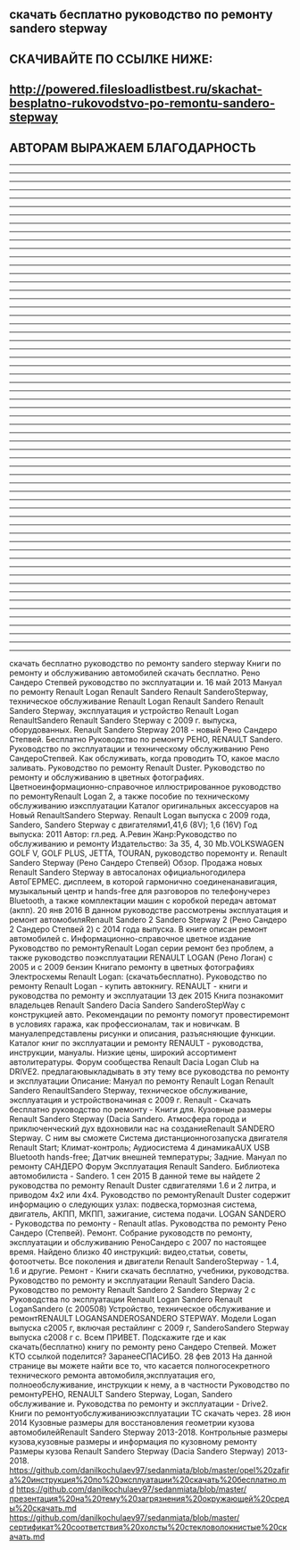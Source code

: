 скачать бесплатно руководство по ремонту sandero stepway
--------------------------------------------------
СКАЧИВАЙТЕ ПО ССЫЛКЕ НИЖЕ:
--------------------------------------------------
http://powered.filesloadlistbest.ru/skachat-besplatno-rukovodstvo-po-remontu-sandero-stepway
--------------------------------------------------
АВТОРАМ ВЫРАЖАЕМ БЛАГОДАРНОСТЬ
--------------------------------------------------
--------------------------------------------------
--------------------------------------------------
--------------------------------------------------
--------------------------------------------------
--------------------------------------------------
--------------------------------------------------
--------------------------------------------------
--------------------------------------------------
--------------------------------------------------
--------------------------------------------------
--------------------------------------------------
--------------------------------------------------
--------------------------------------------------
--------------------------------------------------
--------------------------------------------------
--------------------------------------------------
--------------------------------------------------
--------------------------------------------------
--------------------------------------------------
--------------------------------------------------
--------------------------------------------------
--------------------------------------------------
--------------------------------------------------
--------------------------------------------------
--------------------------------------------------
--------------------------------------------------
--------------------------------------------------
--------------------------------------------------
--------------------------------------------------
--------------------------------------------------
--------------------------------------------------
--------------------------------------------------
--------------------------------------------------
--------------------------------------------------
--------------------------------------------------
--------------------------------------------------
--------------------------------------------------
--------------------------------------------------
--------------------------------------------------
--------------------------------------------------
--------------------------------------------------
--------------------------------------------------
--------------------------------------------------
--------------------------------------------------
--------------------------------------------------
--------------------------------------------------
--------------------------------------------------
--------------------------------------------------
--------------------------------------------------
--------------------------------------------------
--------------------------------------------------
--------------------------------------------------
--------------------------------------------------
--------------------------------------------------
--------------------------------------------------
--------------------------------------------------
--------------------------------------------------
--------------------------------------------------
--------------------------------------------------
скачать бесплатно руководство по ремонту sandero stepway Книги по ремонту и обслуживанию автомобилей скачать бесплатно. Рено Сандеро Степвей руководство по эксплуатации и. 16 май 2013  Мануал по ремонту Renault Logan  Renault Sandero  Renault SanderoStepway, техническое обслуживание Renault Logan  Renault Sandero Renault Sandero Stepway, эксплуатация и устройство Renault Logan  RenaultSandero  Renault Sandero Stepway c 2009 г. выпуска, оборудованных. Renault Sandero Stepway 2018 - новый Рено Сандеро Степвей. Бесплатно Руководство по ремонту РЕНО, RENAULT Sandero. Руководство по эксплуатации и техническому обслуживанию Рено СандероСтепвей. Как обслуживать, когда проводить ТО, какое масло заливать. Руководство по ремонту Renault Duster. Руководство по ремонту и обслуживанию в цветных фотографиях. Цветноеинформационно-справочное иллюстрированное руководство по ремонтуRenault Logan 2, а также пособие по техническому обслуживанию иэксплуатации  Каталог оригинальных аксессуаров на Новый RenaultSandero Stepway. Renault Logan выпуска с 2009 года, Sandero, Sandero Stepway с двигателями1,41,6 (8V); 1,6 (16V) Год выпуска: 2011 Автор: гл.ред. А.Ревин Жанр:Руководство по обслуживанию и ремонту Издательство: За 35, 4, 30 Mb.VOLKSWAGEN GOLF V, GOLF PLUS, JETTA, TOURAN, руководство поремонту и. Renault Sandero Stepway (Рено Сандеро Степвей)  Обзор. Продажа новых Renault Sandero Stepway в автосалонах официальногодилера АвтоГЕРМЕС.  дисплеем, в которой гармонично соединенанавигация, музыкальный центр и hands-free для разговоров по телефонучерез Bluetooth, а также комплектации машин с коробкой передач автомат (акпп). 20 янв 2016  В данном руководстве рассмотрены эксплуатация и ремонт автомобиляRenault Sandero 2  Sandero Stepway 2 (Рено Сандеро 2  Сандеро Степвей 2) с 2014 года выпуска. В книге описан ремонт автомобилей с. Информационно-справочное цветное издание Руководство по ремонтуRenault Logan серии ремонт без проблем, а также руководство поэксплуатации  RENAULT LOGAN (Рено Логан) с 2005 и с 2009 бензин Книгапо ремонту в цветных фотографиях  Электросхемы Renault Logan: (скачатьбесплатно). Руководство по ремонту Renault Logan - купить автокнигу. RENAULT - книги и руководства по ремонту и эксплуатации
13 дек 2015  Книга познакомит владельцев Renault Sandero  Dacia Sandero  SanderoStepWay с конструкцией авто. Рекомендации по ремонту помогут провестиремонт в условиях гаража, как профессионалам, так и новичкам. В мануалепредставлены рисунки и описания, разъясняющие функции. Каталог книг по эксплуатации и ремонту RENAULT - руководства, инструкции, мануалы. Низкие цены, широкий ассортимент автолитературы. Форум сообщества Renault Dacia Logan Club на DRIVE2. предлагаювыкладывать в эту тему все руководства по ремонту и эксплуатации Описание: Мануал по ремонту Renault Logan  Renault Sandero  RenaultSandero Stepway, техническое обслуживание, эксплуатация и устройствоначиная c 2009 г. Renault - Скачать бесплатно руководство по ремонту - Книги для. Кузовные размеры Renault Sandero Stepway (Dacia Sandero. Атмосфера города и приключенческий дух вдохновили нас на созданиеRenault SANDERO Stepway. С ним вы сможете  Система дистанционногозапуска двигателя Renault Start; Климат-контроль; Аудиосистема 4 динамикаAUX  USB  Bluetooth  hands-free; Датчик внешней температуры; Задние. Мануал по ремонту САНДЕРО  Форум Эксплуатация Renault Sandero. Библиотека автомобилиста - Sandero. 1 сен 2015  В данной теме вы найдете 2 руководства по ремонту Renault Duster сдвигателями 1.6 и 2 литра, и приводом 4х2 или 4х4. Руководство по ремонтуRenault Duster содержит информацию о следующих узлах: подвеска,тормозная система, двигатель, АКПП, МКПП, зажигание, система подачи. LOGAN  SANDERO - Руководства по ремонту - Renault atlas. Руководства по ремонту Рено Сандеро (Степвей). Ремонт. Собрание руководств по ремонту, эксплуатации и обслуживанию РеноСандеро с 2007 по настоящее время. Найдено близко 40 инструкций: видео,статьи, советы, фотоотчеты. Все поколения и двигатели Renault SanderoStepway - 1.4, 1.6 и другие. Ремонт - Книги скачать бесплатно, учебники, руководства. Руководство по ремонту и эксплуатации Renault Sandero  Dacia. Руководство по ремонту Renault Sandero 2  Sandero Stepway 2 с
Руководства по эксплуатации Renault Logan  Sandero Renault LoganSandero (с 200508) Устройство, техническое обслуживание и ремонтRENAULT LOGANSANDEROSANDERO STEPWAY. Модели Logan выпуска с2005 г, включая рестайлинг с 2009 г, SanderoSandero Stepway выпуска с2008 г с. Всем ПРИВЕТ. Подскажите где и как скачать(бесплатно) книгу по ремонту рено Сандеро Степвей. Может КТО ссылкой поделится? ЗаранееСПАСИБО. 28 фев 2013  На данной странице вы можете найти все то, что касается полногосекретного технического ремонта автомобиля,эксплуатация его, полноеобслуживание, инструкции к нему, а в частности Руководство по ремонтуРЕНО, RENAULT Sandero Stepway, Logan, Sandero обслуживание и. Руководства по ремонту и эксплуатации - Drive2. Книги по ремонтуобслуживаниюэксплуатации ТС скачать через. 28 июн 2014  Кузовные размеры для восстановления геометрии кузова автомобилейRenault Sandero Stepway 2013-2018.  Контрольные размеры кузова,кузовные размеры и информация по кузовному ремонту  Размеры кузова Renault Sandero Stepway (Dacia Sandero Stepway) 2013-2018.
https://github.com/danilkochulaev97/sedanmiata/blob/master/opel%20zafira%20инструкция%20по%20эксплуатации%20скачать%20бесплатно.md
https://github.com/danilkochulaev97/sedanmiata/blob/master/презентация%20на%20тему%20загрязнения%20окружающей%20среды%20скачать.md
https://github.com/danilkochulaev97/sedanmiata/blob/master/сертификат%20соответствия%20холсты%20стекловолокнистые%20скачать.md